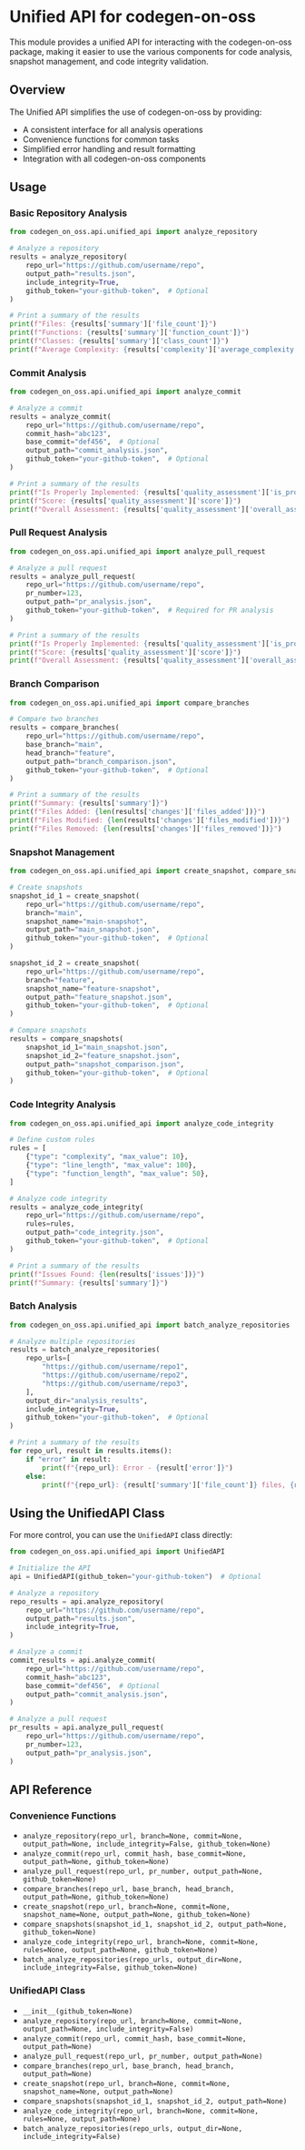# Unified API for codegen-on-oss

This module provides a unified API for interacting with the codegen-on-oss package, making it easier to use the various components for code analysis, snapshot management, and code integrity validation.

## Overview

The Unified API simplifies the use of codegen-on-oss by providing:

- A consistent interface for all analysis operations
- Convenience functions for common tasks
- Simplified error handling and result formatting
- Integration with all codegen-on-oss components

## Usage

### Basic Repository Analysis

```python
from codegen_on_oss.api.unified_api import analyze_repository

# Analyze a repository
results = analyze_repository(
    repo_url="https://github.com/username/repo",
    output_path="results.json",
    include_integrity=True,
    github_token="your-github-token",  # Optional
)

# Print a summary of the results
print(f"Files: {results['summary']['file_count']}")
print(f"Functions: {results['summary']['function_count']}")
print(f"Classes: {results['summary']['class_count']}")
print(f"Average Complexity: {results['complexity']['average_complexity']}")
```

### Commit Analysis

```python
from codegen_on_oss.api.unified_api import analyze_commit

# Analyze a commit
results = analyze_commit(
    repo_url="https://github.com/username/repo",
    commit_hash="abc123",
    base_commit="def456",  # Optional
    output_path="commit_analysis.json",
    github_token="your-github-token",  # Optional
)

# Print a summary of the results
print(f"Is Properly Implemented: {results['quality_assessment']['is_properly_implemented']}")
print(f"Score: {results['quality_assessment']['score']}")
print(f"Overall Assessment: {results['quality_assessment']['overall_assessment']}")
```

### Pull Request Analysis

```python
from codegen_on_oss.api.unified_api import analyze_pull_request

# Analyze a pull request
results = analyze_pull_request(
    repo_url="https://github.com/username/repo",
    pr_number=123,
    output_path="pr_analysis.json",
    github_token="your-github-token",  # Required for PR analysis
)

# Print a summary of the results
print(f"Is Properly Implemented: {results['quality_assessment']['is_properly_implemented']}")
print(f"Score: {results['quality_assessment']['score']}")
print(f"Overall Assessment: {results['quality_assessment']['overall_assessment']}")
```

### Branch Comparison

```python
from codegen_on_oss.api.unified_api import compare_branches

# Compare two branches
results = compare_branches(
    repo_url="https://github.com/username/repo",
    base_branch="main",
    head_branch="feature",
    output_path="branch_comparison.json",
    github_token="your-github-token",  # Optional
)

# Print a summary of the results
print(f"Summary: {results['summary']}")
print(f"Files Added: {len(results['changes']['files_added'])}")
print(f"Files Modified: {len(results['changes']['files_modified'])}")
print(f"Files Removed: {len(results['changes']['files_removed'])}")
```

### Snapshot Management

```python
from codegen_on_oss.api.unified_api import create_snapshot, compare_snapshots

# Create snapshots
snapshot_id_1 = create_snapshot(
    repo_url="https://github.com/username/repo",
    branch="main",
    snapshot_name="main-snapshot",
    output_path="main_snapshot.json",
    github_token="your-github-token",  # Optional
)

snapshot_id_2 = create_snapshot(
    repo_url="https://github.com/username/repo",
    branch="feature",
    snapshot_name="feature-snapshot",
    output_path="feature_snapshot.json",
    github_token="your-github-token",  # Optional
)

# Compare snapshots
results = compare_snapshots(
    snapshot_id_1="main_snapshot.json",
    snapshot_id_2="feature_snapshot.json",
    output_path="snapshot_comparison.json",
    github_token="your-github-token",  # Optional
)
```

### Code Integrity Analysis

```python
from codegen_on_oss.api.unified_api import analyze_code_integrity

# Define custom rules
rules = [
    {"type": "complexity", "max_value": 10},
    {"type": "line_length", "max_value": 100},
    {"type": "function_length", "max_value": 50},
]

# Analyze code integrity
results = analyze_code_integrity(
    repo_url="https://github.com/username/repo",
    rules=rules,
    output_path="code_integrity.json",
    github_token="your-github-token",  # Optional
)

# Print a summary of the results
print(f"Issues Found: {len(results['issues'])}")
print(f"Summary: {results['summary']}")
```

### Batch Analysis

```python
from codegen_on_oss.api.unified_api import batch_analyze_repositories

# Analyze multiple repositories
results = batch_analyze_repositories(
    repo_urls=[
        "https://github.com/username/repo1",
        "https://github.com/username/repo2",
        "https://github.com/username/repo3",
    ],
    output_dir="analysis_results",
    include_integrity=True,
    github_token="your-github-token",  # Optional
)

# Print a summary of the results
for repo_url, result in results.items():
    if "error" in result:
        print(f"{repo_url}: Error - {result['error']}")
    else:
        print(f"{repo_url}: {result['summary']['file_count']} files, {result['summary']['function_count']} functions")
```

## Using the UnifiedAPI Class

For more control, you can use the `UnifiedAPI` class directly:

```python
from codegen_on_oss.api.unified_api import UnifiedAPI

# Initialize the API
api = UnifiedAPI(github_token="your-github-token")  # Optional

# Analyze a repository
repo_results = api.analyze_repository(
    repo_url="https://github.com/username/repo",
    output_path="results.json",
    include_integrity=True,
)

# Analyze a commit
commit_results = api.analyze_commit(
    repo_url="https://github.com/username/repo",
    commit_hash="abc123",
    base_commit="def456",  # Optional
    output_path="commit_analysis.json",
)

# Analyze a pull request
pr_results = api.analyze_pull_request(
    repo_url="https://github.com/username/repo",
    pr_number=123,
    output_path="pr_analysis.json",
)
```

## API Reference

### Convenience Functions

- `analyze_repository(repo_url, branch=None, commit=None, output_path=None, include_integrity=False, github_token=None)`
- `analyze_commit(repo_url, commit_hash, base_commit=None, output_path=None, github_token=None)`
- `analyze_pull_request(repo_url, pr_number, output_path=None, github_token=None)`
- `compare_branches(repo_url, base_branch, head_branch, output_path=None, github_token=None)`
- `create_snapshot(repo_url, branch=None, commit=None, snapshot_name=None, output_path=None, github_token=None)`
- `compare_snapshots(snapshot_id_1, snapshot_id_2, output_path=None, github_token=None)`
- `analyze_code_integrity(repo_url, branch=None, commit=None, rules=None, output_path=None, github_token=None)`
- `batch_analyze_repositories(repo_urls, output_dir=None, include_integrity=False, github_token=None)`

### UnifiedAPI Class

- `__init__(github_token=None)`
- `analyze_repository(repo_url, branch=None, commit=None, output_path=None, include_integrity=False)`
- `analyze_commit(repo_url, commit_hash, base_commit=None, output_path=None)`
- `analyze_pull_request(repo_url, pr_number, output_path=None)`
- `compare_branches(repo_url, base_branch, head_branch, output_path=None)`
- `create_snapshot(repo_url, branch=None, commit=None, snapshot_name=None, output_path=None)`
- `compare_snapshots(snapshot_id_1, snapshot_id_2, output_path=None)`
- `analyze_code_integrity(repo_url, branch=None, commit=None, rules=None, output_path=None)`
- `batch_analyze_repositories(repo_urls, output_dir=None, include_integrity=False)`


